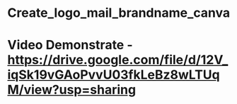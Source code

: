 # Create_logo_mail_brandname_canva
# Video Demonstrate - https://drive.google.com/file/d/12V_iqSk19vGAoPvvU03fkLeBz8wLTUqM/view?usp=sharing
